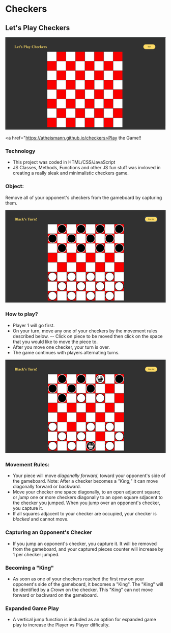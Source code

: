 # Checkers

## Let's Play Checkers

![ScreenShot](screenshots/Checkers_ScreenShot_1.png)

<a href="https://atheismann.github.io/checkers>Play the Game!!</a>

### Technology
-  This project was coded in HTML/CSS/JavaScript
- JS Classes, Methods, Functions and other JS fun stuff was invloved in creating a really sleak and minimalistic checkers game.

### Object:
Remove all of your opponent's checkers from the gameboard by capturing them.

![InitialState](screenshots/Checkers_InitState.png)

### How to play?
- Player 1 will go first.
- On your turn, move any one of your checkers by the movement rules described below. 
-- Click on piece to be moved then click on the space that you would like to move the piece to. 
- After you move one checker, your turn is over.  
- The game continues with players alternating turns.

![GamePlay](screenshots/Checkers_GamePlay.png)

### Movement Rules:
- Your piece will move _diagonally forward_, toward your opponent's side of the gameboard. Note: After a checker becomes a _"King,"_ it can move diagonally forward or backward.
- Move your checker one space diagonally, to an open adjacent square; or _jump_ one or more checkers diagonally to an open square sdjacent to the checker you jumped.  When you jump over an opponent's checker, you capture it.
- If all squares adjacent to your checker are occupied, your checker is _blocked_ and cannot move.

### Capturing an Opponent's Checker
- If you jump an opponent's checker, you capture it.  It will be removed from the gameboard, and your captured pieces counter will increase by 1 per checker jumped.

### Becoming a "King"
- As soon as one of your checkers reached the first row on your opponent's side of the gameboard, it becomes a "King". The "King" will be identified by a _Crown_ on the checker.  This "King" can not move forward or backward on the gameboard.

### Expanded Game Play
- A vertical jump function is included as an option for expanded game play to increase the Player vs Player difficulty.
